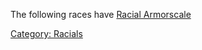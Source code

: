The following races have [Racial
Armorscale](Racial_Armorscale "wikilink")

[Category: Racials](Category:_Racials "wikilink")
